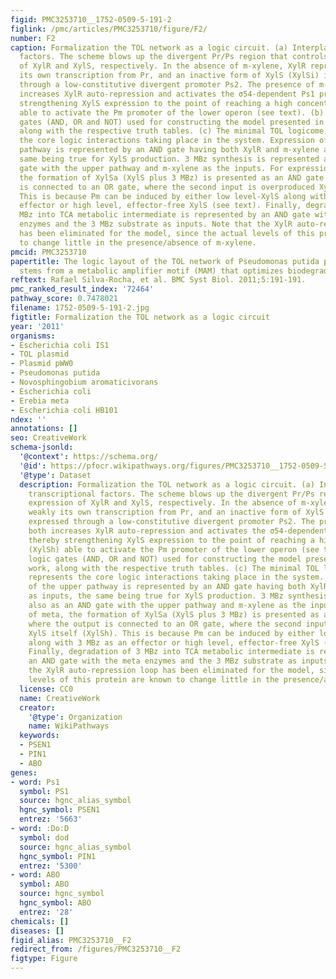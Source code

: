 ```yaml
---
figid: PMC3253710__1752-0509-5-191-2
figlink: /pmc/articles/PMC3253710/figure/F2/
number: F2
caption: Formalization the TOL network as a logic circuit. (a) Interplay between transcriptional
  factors. The scheme blows up the divergent Pr/Ps region that controls expression
  of XylR and XylS, respectively. In the absence of m-xylene, XylR represses weakly
  its own transcription from Pr, and an inactive form of XylS (XylSi) is expressed
  through a low-constitutive divergent promoter Ps2. The presence of m-xylene both
  increases XylR auto-repression and activates the σ54-dependent Ps1 promoter, thereby
  strengthening XylS expression to the point of reaching a high concentration (XylSh)
  able to activate the Pm promoter of the lower operon (see text). (b) Basic logic
  gates (AND, OR and NOT) used for constructing the model presented in this work,
  along with the respective truth tables. (c) The minimal TOL logicome, which represents
  the core logic interactions taking place in the system. Expression of the upper
  pathway is represented by an AND gate having both XylR and m-xylene as inputs, the
  same being true for XylS production. 3 MBz synthesis is represented also as an AND
  gate with the upper pathway and m-xylene as the inputs. For expression of meta,
  the formation of XylSa (XylS plus 3 MBz) is presented as an AND gate where the output
  is connected to an OR gate, where the second input is overproduced XylS itself (XylSh).
  This is because Pm can be induced by either low level-XylS along with 3 MBz as an
  effector or high level, effector-free XylS (see text). Finally, degradation of 3
  MBz into TCA metabolic intermediate is represented by an AND gate with the meta
  enzymes and the 3 MBz substrate as inputs. Note that the XylR auto-repression loop
  has been eliminated for the model, since the actual levels of this protein are known
  to change little in the presence/absence of m-xylene.
pmcid: PMC3253710
papertitle: The logic layout of the TOL network of Pseudomonas putida pWW0 plasmid
  stems from a metabolic amplifier motif (MAM) that optimizes biodegradation of m-xylene.
reftext: Rafael Silva-Rocha, et al. BMC Syst Biol. 2011;5:191-191.
pmc_ranked_result_index: '72464'
pathway_score: 0.7478021
filename: 1752-0509-5-191-2.jpg
figtitle: Formalization the TOL network as a logic circuit
year: '2011'
organisms:
- Escherichia coli IS1
- TOL plasmid
- Plasmid pWW0
- Pseudomonas putida
- Novosphingobium aromaticivorans
- Escherichia coli
- Erebia meta
- Escherichia coli HB101
ndex: ''
annotations: []
seo: CreativeWork
schema-jsonld:
  '@context': https://schema.org/
  '@id': https://pfocr.wikipathways.org/figures/PMC3253710__1752-0509-5-191-2.html
  '@type': Dataset
  description: Formalization the TOL network as a logic circuit. (a) Interplay between
    transcriptional factors. The scheme blows up the divergent Pr/Ps region that controls
    expression of XylR and XylS, respectively. In the absence of m-xylene, XylR represses
    weakly its own transcription from Pr, and an inactive form of XylS (XylSi) is
    expressed through a low-constitutive divergent promoter Ps2. The presence of m-xylene
    both increases XylR auto-repression and activates the σ54-dependent Ps1 promoter,
    thereby strengthening XylS expression to the point of reaching a high concentration
    (XylSh) able to activate the Pm promoter of the lower operon (see text). (b) Basic
    logic gates (AND, OR and NOT) used for constructing the model presented in this
    work, along with the respective truth tables. (c) The minimal TOL logicome, which
    represents the core logic interactions taking place in the system. Expression
    of the upper pathway is represented by an AND gate having both XylR and m-xylene
    as inputs, the same being true for XylS production. 3 MBz synthesis is represented
    also as an AND gate with the upper pathway and m-xylene as the inputs. For expression
    of meta, the formation of XylSa (XylS plus 3 MBz) is presented as an AND gate
    where the output is connected to an OR gate, where the second input is overproduced
    XylS itself (XylSh). This is because Pm can be induced by either low level-XylS
    along with 3 MBz as an effector or high level, effector-free XylS (see text).
    Finally, degradation of 3 MBz into TCA metabolic intermediate is represented by
    an AND gate with the meta enzymes and the 3 MBz substrate as inputs. Note that
    the XylR auto-repression loop has been eliminated for the model, since the actual
    levels of this protein are known to change little in the presence/absence of m-xylene.
  license: CC0
  name: CreativeWork
  creator:
    '@type': Organization
    name: WikiPathways
  keywords:
  - PSEN1
  - PIN1
  - ABO
genes:
- word: Ps1
  symbol: PS1
  source: hgnc_alias_symbol
  hgnc_symbol: PSEN1
  entrez: '5663'
- word: :Do:D
  symbol: dod
  source: hgnc_alias_symbol
  hgnc_symbol: PIN1
  entrez: '5300'
- word: ABO
  symbol: ABO
  source: hgnc_symbol
  hgnc_symbol: ABO
  entrez: '28'
chemicals: []
diseases: []
figid_alias: PMC3253710__F2
redirect_from: /figures/PMC3253710__F2
figtype: Figure
---
```

